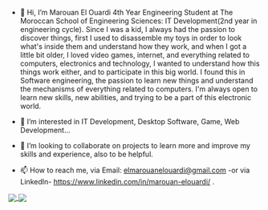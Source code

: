 - 👋 Hi, I’m Marouan El Ouardi 4th Year Engineering Student at The Moroccan School of Engineering Sciences: IT Development(2nd year in engineering cycle).
       Since I was a kid, I always had the passion to discover things, first I used to disassemble my toys in order to look what's inside them and understand how they work, and when I got a little bit older, I loved video games, internet, and everything related to computers, electronics and technology, I wanted to understand how this things work either, and to participate in this big world. I found this in Software engineering, the passion to learn new things and understand the mechanisms of everything related to computers.
       I'm always open to learn new skills, new abilities, and trying to be a part of this electronic world. 
      
- 👀 I’m interested in IT Development, Desktop Software, Game, Web Development...
- 💞️ I’m looking to collaborate on projects to learn more and improve my skills and experience, also to be helpful.
- 📫 How to reach me, via Email: elmarouanelouardi@gmail.com -or via LinkedIn- https://www.linkedin.com/in/marouan-elouardi/ .

<a href="#">
  <img align="center" src="https://readme-stats-git-main-ceiiardoor.vercel.app/api/top-langs/?username=MarouanElOuardi&layout=compact&hide=html,css&langs_count=10" style="max-width: 100%;">
</a>
<a href="#">
  <img align="center" src="https://readme-stats-git-main-ceiiardoor.vercel.app/api?username=MarouanElOuardi&hide=stars" style="max-width: 100%;">
</a>
